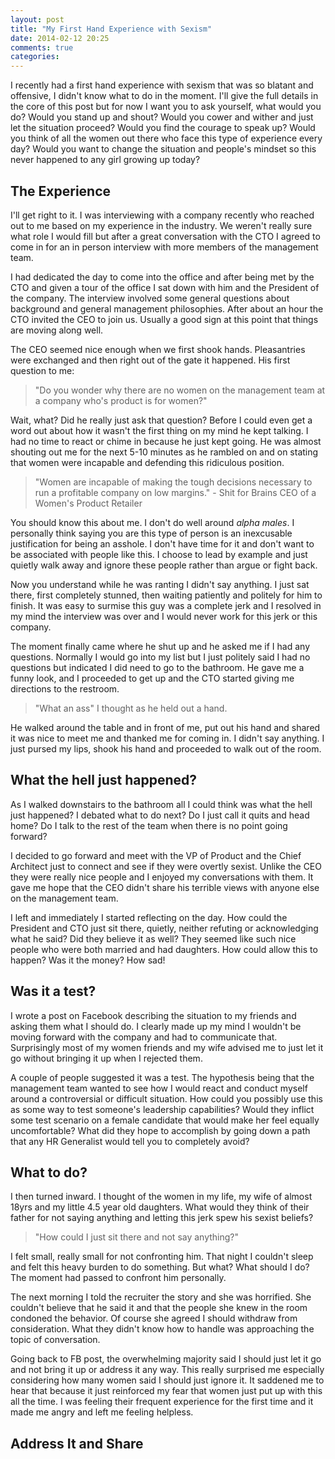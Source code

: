 ```yaml
---
layout: post
title: "My First Hand Experience with Sexism"
date: 2014-02-12 20:25
comments: true
categories: 
---
```


I recently had a first hand experience with sexism that was so blatant and offensive, I didn't know
what to do in the moment.  I'll give the full details in the core of this post but for now I want
you to ask yourself, what would you do?  Would you stand up and shout?  Would you cower and wither
and just let the situation proceed?  Would you find the courage to speak up?  Would you think of all
the women out there who face this type of experience every day?  Would you want to change the
situation and people's mindset so this never happened to any girl growing up today?

<!--more-->

## The Experience

I'll get right to it.  I was interviewing with a company recently who reached out to me based on my
experience in the industry.  We weren't really sure what role I would fill but after a great
conversation with the CTO I agreed to come in for an in person interview with more members of the
management team.

I had dedicated the day to come into the office and after being met by the CTO and given a tour of
the office I sat down with him and the President of the company.  The interview involved some
general questions about background and general management philosophies.  After about an hour the CTO
invited the CEO to join us.  Usually a good sign at this point that things are moving along well.

The CEO seemed nice enough when we first shook hands.  Pleasantries were exchanged and then right
out of the gate it happened.  His first question to me:

> "Do you wonder why there are no women on the management team at a company who's product is for
> women?"

Wait, what?  Did he really just ask that question?  Before I could even get a word out about how it
wasn't the first thing on my mind he kept talking.  I had no time to react or chime in because he
just kept going.  He was almost shouting out me for the next 5-10 minutes as he rambled on and on
stating that women were incapable and defending this ridiculous position.

> "Women are incapable of making the tough decisions necessary to run a profitable company on low
> margins." - Shit for Brains CEO of a Women's Product Retailer


You should know this about me.  I don't do well around _alpha males_.  I personally think saying
you are this type of person is an inexcusable justification for being an asshole.  I don't have time
for it and don't want to be associated with people like this.  I choose to lead by example and just
quietly walk away and ignore these people rather than argue or fight back.

Now you understand while he was ranting I didn't say anything.  I just sat there, first completely
stunned, then waiting patiently and politely for him to finish.  It was easy to surmise this guy was
a complete jerk and I resolved in my mind the interview was over and I would never work for this
jerk or this company.

The moment finally came where he shut up and he asked me if I had any questions.  Normally I would
go into my list but I just politely said I had no questions but indicated I did need to go to the
bathroom.  He gave me a funny look, and I proceeded to get up and the CTO started giving me
directions to the restroom.

> "What an ass" I thought as he held out a hand.

He walked around the table and in front of me, put out his hand and shared it was nice to meet me
and thanked me for coming in.  I didn't say anything. I just pursed my lips, shook his hand and
proceeded to walk out of the room.

## What the hell just happened?

As I walked downstairs to the bathroom all I could think was what the hell just happened?  I debated
what to do next?  Do I just call it quits and head home?  Do I talk to the rest of the team when
there is no point going forward?

I decided to go forward and meet with the VP of Product and the Chief Architect just to connect and
see if they were overtly sexist.  Unlike the CEO they were really nice people and I enjoyed my
conversations with them.  It gave me hope that the CEO didn't share his terrible views with anyone
else on the management team.

I left and immediately I started reflecting on the day.  How could the President and CTO just sit
there, quietly, neither refuting or acknowledging what he said?  Did they believe it as well?  They
seemed like such nice people who were both married and had daughters.  How could allow this to
happen?  Was it the money?  How sad!


## Was it a test?

I wrote a post on Facebook describing the situation to my friends and asking them what I should do.
I clearly made up my mind I wouldn't be moving forward with the company and had to communicate that.
Surprisingly most of my women friends and my wife advised me to just let it go without bringing it
up when I rejected them.

A couple of people suggested it was a test.  The hypothesis being that the management team wanted to
see how I would react and conduct myself around a controversial or difficult situation.  How could
you possibly use this as some way to test someone's leadership capabilities?  Would they inflict
some test scenario on a female candidate that would make her feel equally uncomfortable?  What did
they hope to accomplish by going down a path that any HR Generalist would tell you to completely
avoid?

## What to do?

I then turned inward.  I thought of the women in my life, my wife of almost 18yrs and my little 4.5
year old daughters.  What would they think of their father for not saying anything and letting this
jerk spew his sexist beliefs?

> "How could I just sit there and not say anything?"

I felt small, really small for not confronting him.  That night I couldn't sleep and felt this heavy
burden to do something.  But what?  What should I do?  The moment had passed to confront him
personally.

The next morning I told the recruiter the story and she was horrified.  She couldn't believe that he
said it and that the people she knew in the room condoned the behavior.  Of course she agreed I
should withdraw from consideration.  What they didn't know how to handle was approaching the topic
of conversation.  

Going back to FB post, the overwhelming majority said I should just let it go and not bring it up or
address it any way.  This really surprised me especially considering how many women said I should
just ignore it.  It saddened me to hear that because it just reinforced my fear that women just put
up with this all the time.  I was feeling their frequent experience for the first time and it made
me angry and left me feeling helpless.

## Address It and Share

